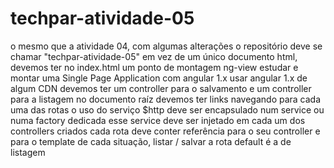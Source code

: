 # techpar-atividade-05
o mesmo que a atividade 04, com algumas alterações
o repositório deve se chamar "techpar-atividade-05"
em vez de um único documento html, devemos ter no index.html um ponto de montagem ng-view
estudar e montar uma Single Page Application com angular 1.x
usar angular 1.x de algum CDN
devemos ter um controller para o salvamento e um controller para a listagem
no documento raíz devemos ter links navegando para cada uma das rotas
o uso do serviço $http deve ser encapsulado num service ou numa factory dedicada
esse service deve ser injetado em cada um dos controllers criados
cada rota deve conter referência para o seu controller e para o template de cada situação, listar / salvar
a rota default é a de listagem
